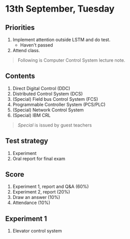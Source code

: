 # 13th September, Tuesday

## Priorities
1. Implement attention outside LSTM and do test.
	+ Haven't passed
2. Attend class.

> Following is Computer Control System lecture note.

## Contents
1. Direct Digital Control (DDC)
2. Distributed Control System (DCS)
3. (Special) Field bus Control System (FCS)
4. Programmable Controller System (PCS/PLC)
5. (Special) Network Control System
6. (Special) IBM CRL

> *Special* is issued by guest teachers

## Test strategy
1. Experiment
2. Oral report for final exam

## Score
1. Experiment 1, report and Q&A (60%)
2. Experiment 2, report (20%)
3. Draw an answer (10%)
4. Attendance (10%)

## Experiment 1
1. Elevator control system
